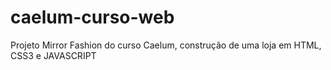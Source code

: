 # caelum-curso-web
 Projeto Mirror Fashion do curso Caelum, construção de uma loja em HTML, CSS3 e JAVASCRIPT
